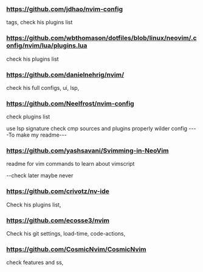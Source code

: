 ### https://github.com/jdhao/nvim-config
tags, check his plugins list

### https://github.com/wbthomason/dotfiles/blob/linux/neovim/.config/nvim/lua/plugins.lua
check his plugins list

### https://github.com/danielnehrig/nvim/
check his full configs, ui, lsp,

### https://github.com/Neelfrost/nvim-config
check plugins list




<!-- TODO: -->
use lsp signature
check cmp sources and plugins properly
wilder config
----To make my readme---

### https://github.com/yashsavani/Svimming-in-NeoVim
readme for vim commands to learn about vimscript



--check later maybe never
### https://github.com/crivotz/nv-ide
Check his plugins list,

### https://github.com/ecosse3/nvim
Check his git settings, load-time, code-actions,
### https://github.com/CosmicNvim/CosmicNvim
check features and ss,
